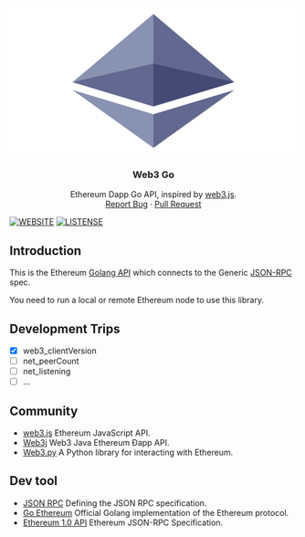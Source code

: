 <!-- PROJECT LOGO -->
<br />
<p align="center">
  <a href="https://github.com/kylesliu/web3.go">
    <img src="./assets/img/Ethereum-icon-purple.svg" alt="Logo" width="680" height="256">
  </a>

  <h3 align="center">Web3 Go</h3>

  <p align="center">
    Ethereum Dapp Go API, inspired by 
    <a href="https://github.com/ChainSafe/web3.js">web3.js</a>.
    <br />
    <a href="https://github.com/kylesliu/awesome-golang-algorithm/issues">Report Bug</a>
    ·
    <a href="https://github.com/kylesliu/awesome-golang-algorithm/pulls">Pull Request</a>
  </p>
</p>

[![WEBSITE](https://img.shields.io/badge/Web3-Go-brightgreen)](https://github.com/kylesliu/web3.go)
[![LISTENSE](https://img.shields.io/github/license/kylesliu/web3.go)](https://github.com/kylesliu/web3.go/blob/main/LICENSE)

## Introduction

This is the Ethereum [Golang API](https://github.com/kylesliu/web3.go) which connects to the Generic [JSON-RPC](https://github.com/ethereum/wiki/wiki/JSON-RPC) spec.

You need to run a local or remote Ethereum node to use this library.

## Development Trips

- [x] web3_clientVersion
- [ ] net_peerCount
- [ ] net_listening
- [ ] ...

## Community

- [web3.js](https://github.com/ChainSafe/web3.js) Ethereum JavaScript API.
- [Web3j](https://github.com/web3j/web3j) Web3 Java Ethereum Ðapp API.
- [Web3.py](https://github.com/ethereum/web3.py) A Python library for interacting with Ethereum.

## Dev tool

- [JSON RPC](https://www.jsonrpc.org/specification) Defining the JSON RPC specification.
- [Go Ethereum](https://github.com/ethereum/go-ethereum) Official Golang implementation of the Ethereum protocol.
- [Ethereum 1.0 API](https://github.com/ethereum/eth1.0-apis) Ethereum JSON-RPC Specification.
